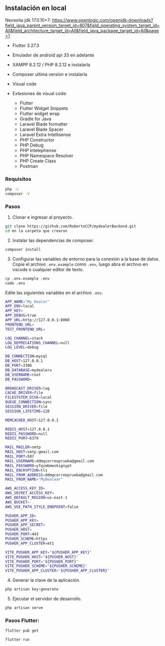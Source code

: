 ## Instalación en local

Necesita jdk 17.0.10+7:
https://www.openlogic.com/openjdk-downloads?field_java_parent_version_target_id=807&field_operating_system_target_id=All&field_architecture_target_id=All&field_java_package_target_id=All&page=1

- Flutter 3.27.3

- Emulador de android api 33 en adelante

- XAMPP 8.2.12 / PHP 8.2.12 e instalarla


- Composer ultima version e instalarla

- Visual code 

- Extesiones de visual code:

	* Flutter
	* Flutter Widget Snippets
	* Flutter widget wrap
	* Gradle for Java
	* Laravel Blade formatter
	* Laravel Blade Spacer
	* Laravel Extra Intellisense
	* PHP Constructor
	* PHP Debug
	* PHP Intelephense
	* PHP Namespace Resolver
	* PHP Create Class
	* Postman

### Requisitos

```sh
php -v
composer -V
```

### Pasos

1. Clonar e ingresar al proyecto.

```sh
git clone https://github.com/RobertoCCP/mydealerBackend.git
cd en la carpeta que crearon
```

2. Instalar las dependencias de composer.

```sh
composer install
```

3. Configurar las variables de entorno para la conexión a la base de datos. Copie el archivo `.env.example` como `.env`, luego abra el archivo en vscode o cualquier editor de texto.

```sh
cp .env.example .env
code .env
```

Edite las siguientes variables en el archivo `.env`.

```sh
APP_NAME="My Dealer"
APP_ENV=local
APP_KEY=
APP_DEBUG=true
APP_URL=http://127.0.0.1:8000
FRONTEND_URL=
TEST_FRONTEND_URL=

LOG_CHANNEL=stack
LOG_DEPRECATIONS_CHANNEL=null
LOG_LEVEL=debug

DB_CONNECTION=mysql
DB_HOST=127.0.0.1
DB_PORT=3306
DB_DATABASE=mydealeru
DB_USERNAME=root
DB_PASSWORD=

BROADCAST_DRIVER=log
CACHE_DRIVER=file
FILESYSTEM_DISK=local
QUEUE_CONNECTION=sync
SESSION_DRIVER=file
SESSION_LIFETIME=120

MEMCACHED_HOST=127.0.0.1

REDIS_HOST=127.0.0.1
REDIS_PASSWORD=null
REDIS_PORT=6379

MAIL_MAILER=smtp
MAIL_HOST=smtp.gmail.com
MAIL_PORT=587
MAIL_USERNAME=ddmqcorreoprueba@gmail.com
MAIL_PASSWORD=yfqzmbmwskignypt
MAIL_ENCRYPTION=tls
MAIL_FROM_ADDRESS=ddmqcorreoprueba@gmail.com
MAIL_FROM_NAME="MyDealear"

AWS_ACCESS_KEY_ID=
AWS_SECRET_ACCESS_KEY=
AWS_DEFAULT_REGION=us-east-1
AWS_BUCKET=
AWS_USE_PATH_STYLE_ENDPOINT=false

PUSHER_APP_ID=
PUSHER_APP_KEY=
PUSHER_APP_SECRET=
PUSHER_HOST=
PUSHER_PORT=443
PUSHER_SCHEME=https
PUSHER_APP_CLUSTER=mt1

VITE_PUSHER_APP_KEY="${PUSHER_APP_KEY}"
VITE_PUSHER_HOST="${PUSHER_HOST}"
VITE_PUSHER_PORT="${PUSHER_PORT}"
VITE_PUSHER_SCHEME="${PUSHER_SCHEME}"
VITE_PUSHER_APP_CLUSTER="${PUSHER_APP_CLUSTER}"
```

4. Generar la clave de la aplicación.

```sh
php artisan key:generate
```

5. Ejecutar el servidor de desarrollo.

```sh
php artisan serve
```

### Pasos Flutter:
```sh
flutter pub get
```
```sh
flutter run
```
